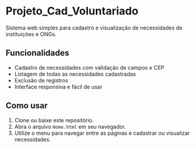 # Projeto_Cad_Voluntariado

Sistema web simples para cadastro e visualização de necessidades de instituições e ONGs.

## Funcionalidades
- Cadastro de necessidades com validação de campos e CEP
- Listagem de todas as necessidades cadastradas
- Exclusão de registros
- Interface responsiva e fácil de usar

## Como usar
1. Clone ou baixe este repositório.
2. Abra o arquivo `Home.html` em seu navegador.
3. Utilize o menu para navegar entre as páginas e cadastrar ou visualizar necessidades.
